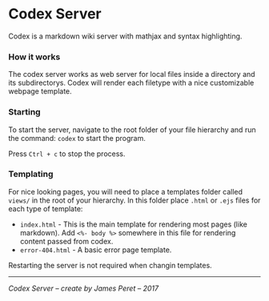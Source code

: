 # Codex Server

Codex is a markdown wiki server with mathjax and syntax highlighting.

### How it works

The codex server works as web server for local files inside a directory and its subdirectorys. Codex will render each filetype with a nice customizable webpage template.

### Starting

To start the server, navigate to the root folder of your file hierarchy and run the command: ```codex``` to start the program.

Press ```Ctrl + c``` to stop the process.

### Templating

For nice looking pages, you will need to place a templates folder called ```views/``` in the root of your hierarchy. In this folder place ```.html``` or ```.ejs``` files for each type of template:

- ```index.html``` - This is the main template for rendering most pages (like markdown). Add ```<%- body %>``` somewhere in this file for rendering content passed from codex.
- ```error-404.html``` - A basic error page template.

Restarting the server is not required when changin templates.

---

*Codex Server – create by James Peret – 2017*
